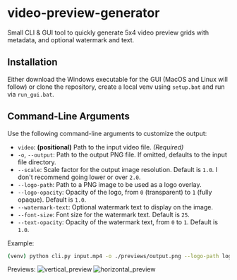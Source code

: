 # video-preview-generator
Small CLI & GUI tool to quickly generate 5x4 video preview grids with metadata, and optional watermark and text.

## Installation

Either download the Windows executable for the GUI (MacOS and Linux will follow) or clone the repository, create a local venv using `setup.bat` and run via `run_gui.bat`.

## Command-Line Arguments

Use the following command-line arguments to customize the output:

- `video`: **(positional)** Path to the input video file. *(Required)*
- `-o`, `--output`: Path to the output PNG file. If omitted, defaults to the input file directory.
- `--scale`: Scale factor for the output image resolution. Default is `1.0`. I don't recommend going lower or over `2.0`.
- `--logo-path`: Path to a PNG image to be used as a logo overlay.
- `--logo-opacity`: Opacity of the logo, from `0` (transparent) to `1` (fully opaque). Default is `1.0`.
- `--watermark-text`: Optional watermark text to display on the image.
- `--font-size`: Font size for the watermark text. Default is `25`.
- `--text-opacity`: Opacity of the watermark text, from `0` to `1`. Default is `1.0`.

Example:
```bash
(venv) python cli.py input.mp4 -o ./previews/output.png --logo-path logo.png --watermark-text "Sample" --font-size 50 --text-opacity 0.5
```


Previews:
![vertical_preview](https://github.com/user-attachments/assets/f2dcc8d3-f28a-4ef9-a7ea-5d1db9e5d3bf)
![horizontal_preview](https://github.com/user-attachments/assets/f4aee5c2-08bb-4a60-977e-6306f89fff99)

